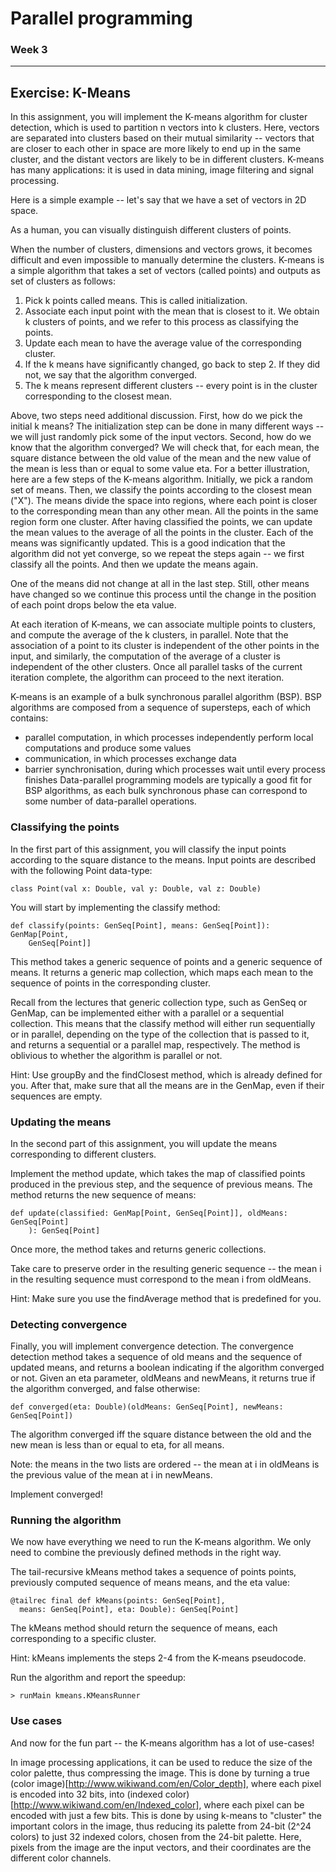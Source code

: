 # Parallel programming
### Week 3

-----------------------------
Exercise: K-Means
-----------------------------

In this assignment, you will implement the K-means algorithm for cluster detection, which is used to partition n vectors into k clusters. Here, vectors are separated into clusters based on their mutual similarity -- vectors that are closer to each other in space are more likely to end up in the same cluster, and the distant vectors are likely to be in different clusters. K-means has many applications: it is used in data mining, image filtering and signal processing.

Here is a simple example -- let's say that we have a set of vectors in 2D space.

As a human, you can visually distinguish different clusters of points.

When the number of clusters, dimensions and vectors grows, it becomes difficult and even impossible to manually determine the clusters. K-means is a simple algorithm that takes a set of vectors (called points) and outputs as set of clusters as follows:

1. Pick k points called means. This is called initialization.
2. Associate each input point with the mean that is closest to it. We obtain k clusters of points, and we refer to this process as classifying the points.
3. Update each mean to have the average value of the corresponding cluster.
4. If the k means have significantly changed, go back to step 2. If they did not, we say that the algorithm converged.
5. The k means represent different clusters -- every point is in the cluster corresponding to the closest mean.

Above, two steps need additional discussion. First, how do we pick the initial k means? The initialization step can be done in many different ways -- we will just randomly pick some of the input vectors. Second, how do we know that the algorithm converged? We will check that, for each mean, the square distance between the old value of the mean and the new value of the mean is less than or equal to some value eta.
For a better illustration, here are a few steps of the K-means algorithm. Initially, we pick a random set of means.
Then, we classify the points according to the closest mean ("X"). The means divide the space into regions, where each point is closer to the corresponding mean than any other mean.
All the points in the same region form one cluster. After having classified the points, we can update the mean values to the average of all the points in the cluster.
Each of the means was significantly updated. This is a good indication that the algorithm did not yet converge, so we repeat the steps again -- we first classify all the points.
And then we update the means again.

One of the means did not change at all in the last step. Still, other means have changed so we continue this process until the change in the position of each point drops below the eta value.

At each iteration of K-means, we can associate multiple points to clusters, and compute the average of the k clusters, in parallel. Note that the association of a point to its cluster is independent of the other points in the input, and similarly, the computation of the average of a cluster is independent of the other clusters. Once all parallel tasks of the current iteration complete, the algorithm can proceed to the next iteration.

K-means is an example of a bulk synchronous parallel algorithm (BSP). BSP algorithms are composed from a sequence of supersteps, each of which contains:

* parallel computation, in which processes independently perform local computations and produce some values
* communication, in which processes exchange data
* barrier synchronisation, during which processes wait until every process finishes
Data-parallel programming models are typically a good fit for BSP algorithms, as each bulk synchronous phase can correspond to some number of data-parallel operations.

### Classifying the points

In the first part of this assignment, you will classify the input points according to the square distance to the means. Input points are described with the following Point data-type:
```
class Point(val x: Double, val y: Double, val z: Double)
```
You will start by implementing the classify method:
```
def classify(points: GenSeq[Point], means: GenSeq[Point]): GenMap[Point, 
    GenSeq[Point]]
```
This method takes a generic sequence of points and a generic sequence of means. It returns a generic map collection, which maps each mean to the sequence of points in the corresponding cluster.

Recall from the lectures that generic collection type, such as GenSeq or GenMap, can be implemented either with a parallel or a sequential collection. This means that the classify method will either run sequentially or in parallel, depending on the type of the collection that is passed to it, and returns a sequential or a parallel map, respectively. The method is oblivious to whether the algorithm is parallel or not.

Hint: Use groupBy and the findClosest method, which is already defined for you. After that, make sure that all the means are in the GenMap, even if their sequences are empty.

### Updating the means

In the second part of this assignment, you will update the means corresponding to different clusters.

Implement the method update, which takes the map of classified points produced in the previous step, and the sequence of previous means. The method returns the new sequence of means:
```
def update(classified: GenMap[Point, GenSeq[Point]], oldMeans: GenSeq[Point]
    ): GenSeq[Point]
```
Once more, the method takes and returns generic collections.

Take care to preserve order in the resulting generic sequence -- the mean i in the resulting sequence must correspond to the mean i from oldMeans.

Hint: Make sure you use the findAverage method that is predefined for you.

### Detecting convergence

Finally, you will implement convergence detection. The convergence detection method takes a sequence of old means and the sequence of updated means, and returns a boolean indicating if the algorithm converged or not. Given an eta parameter, oldMeans and newMeans, it returns true if the algorithm converged, and false otherwise:
```
def converged(eta: Double)(oldMeans: GenSeq[Point], newMeans: GenSeq[Point])
```
The algorithm converged iff the square distance between the old and the new mean is less than or equal to eta, for all means.

Note: the means in the two lists are ordered -- the mean at i in oldMeans is the previous value of the mean at i in newMeans.

Implement converged!

### Running the algorithm

We now have everything we need to run the K-means algorithm. We only need to combine the previously defined methods in the right way.

The tail-recursive kMeans method takes a sequence of points points, previously computed sequence of means means, and the eta value:
```
@tailrec final def kMeans(points: GenSeq[Point],
  means: GenSeq[Point], eta: Double): GenSeq[Point]
```
The kMeans method should return the sequence of means, each corresponding to a specific cluster.

Hint: kMeans implements the steps 2-4 from the K-means pseudocode.

Run the algorithm and report the speedup:
```
> runMain kmeans.KMeansRunner
```

### Use cases

And now for the fun part -- the K-means algorithm has a lot of use-cases!

In image processing applications, it can be used to reduce the size of the color palette, thus compressing the image. This is done by turning a true (color image)[http://www.wikiwand.com/en/Color_depth], where each pixel is encoded into 32 bits, into (indexed color)[http://www.wikiwand.com/en/Indexed_color], where each pixel can be encoded with just a few bits. This is done by using k-means to "cluster" the important colors in the image, thus reducing its palette from 24-bit (2^24 colors) to just 32 indexed colors, chosen from the 24-bit palette. Here, pixels from the image are the input vectors, and their coordinates are the different color channels.
